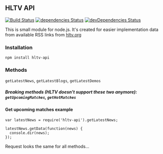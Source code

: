 ## HLTV API

[![Build Status](https://travis-ci.org/dajk/hltv-api.svg?branch=master)](https://travis-ci.org/dajk/hltv-api)
[![dependencies Status](https://david-dm.org/dajk/hltv-api/status.svg)](https://david-dm.org/dajk/hltv-api)
[![devDependencies Status](https://david-dm.org/dajk/hltv-api/dev-status.svg)](https://david-dm.org/dajk/hltv-api?type=dev)

This is small module for node.js. It's created for easier implementation data from available RSS links from [hltv.org](http://www.hltv.org/)

### Installation
`npm install hltv-api`

### Methods

`getLatestNews`, `getLatestBlogs`, `getLatestDemos`

##### Breaking methods (HLTV doesn't support these two anymore): `getUpcomingMatches`, `getHotMatches`

#### Get upcoming matches example
```
var latestNews = require('hltv-api').getLatestNews;

latestNews.getData(function(news) {
  console.dir(news);
});
```

Request looks the same for all methods...
